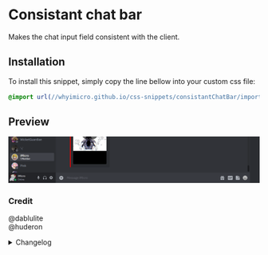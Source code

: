 # Consistant chat bar
Makes the chat input field consistent with the client.
## Installation
To install this snippet, simply copy the line bellow into your custom css file:
```css
@import url(//whyimicro.github.io/css-snippets/consistantChatBar/import.css);
```
## Preview
![image](https://raw.githubusercontent.com/WhyiMicro/css-snippets/main/_previews/consistantChatBar.png)
### Credit
@dablulite <br>
@huderon
<details>
<summary>Changelog</summary>

## 1.0.0

- Moved from old repo to new one

</details>
